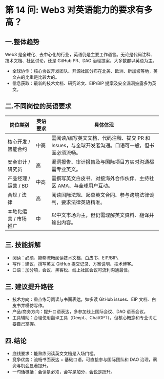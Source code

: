# 第 14 问: Web3 对英语能力的要求有多高？

## 一.整体趋势
Web3 是全球化、去中心化的行业，英语仍是主要工作语言。无论是代码注释、技术文档、社区讨论，还是 GitHub PR、DAO 治理提案，大多数都以英语为主。  
- 全球协作：核心协议开发团队、开源社区分布在北美、欧洲、新加坡等地，英文占的比重是比较大的。  
- 信息获取：最新的技术文档、研究论文、EIP/BIP 提案及安全漏洞披露多为英文。

## 二.不同岗位的英语要求
| 岗位类别 | 英语要求 | 具体体现 |
|----------|---------|---------|
| 核心开发 / 智能合约 | 中高 | 需阅读/编写英文文档、代码注释、提交 PR 和 Issues，与全球开发者沟通。口语可一般，但书面必须流畅。 |
| 安全审计 / 研究员 | 高 | 漏洞报告、审计报告及与国际项目方实时沟通都需专业英文。 |
| 产品经理 / 运营 / BD | 中高 | 需撰写英文白皮书、对接海外合作伙伴、主持社区 AMA、与全球用户互动。 |
| 合规 / 法律 | 高 | 阅读国际法规、起草英文合同、参与跨境法律谈判，要求法律英语精准。 |
| 本地化运营 / 市场推广 | 中 | 以中文市场为主，但仍需理解英文资料、翻译并输出内容。 |

## 三. 技能拆解
- 阅读：必须，能够流畅阅读技术文档、白皮书、EIP/BIP。  
- 写作：建议，撰写英文 GitHub 提交记录、方案说明、技术博客。  
- 口语：加分项，会议、黑客松、线上社区会议可流利沟通最佳。  

## 三. 建议提升路径
- 技术方向：重点练习阅读与书面表达，如多读 GitHub issues、EIP 文档、白皮书并模仿写作。  
- 产品/商务方向：提升口语表达，多参加线上国际会议、DAO 语音会议。  
- 工具辅助：合理使用翻译工具（DeepL、ChatGPT），但核心概念和专业词汇要自己掌握。

## 四.结论
- 底线要求：能熟练阅读英文文档是入场门槛。  
- 竞争优势：流畅书面表达 + 基础口语，可直接参与国际团队和 DAO 治理，薪资与机会显著提升。  
- 一句话概括：会读是必须，会写是加分，会说是跃升。
